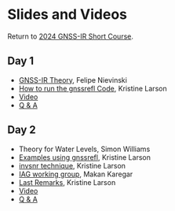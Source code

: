 # Slides and Videos 

Return to [2024 GNSS-IR Short Course](https://gnssrefl.readthedocs.io/en/latest/pages/sc_index2024.html).

## Day 1
- [GNSS-IR Theory](https://morefunwithgps.com/public_html/sc2024/slides-gnssir-theory-2024.pdf), Felipe Nievinski
- [How to run the gnssrefl Code](https://morefunwithgps.com/public_html/sc2024/Day1-runningCode.pdf), Kristine Larson
- [Video](https://www.youtube.com/watch?v=tkjch4QRRs8)
- [Q & A](https://morefunwithgps.com/public_html/sc2024/Day1-QAReport.csv)

## Day 2
- Theory for Water Levels, Simon Williams 
- [Examples using gnssrefl](https://morefunwithgps.com/public_html/sc2024/Day2-Examples.pdf), Kristine Larson
- [invsnr technique](https://morefunwithgps.com/public_html/sc2024/Day2-invsnr_slides.pdf), Kristine Larson
- [IAG working group](https://morefunwithgps.com/public_html/sc2024/Day2-WG.pdf), Makan Karegar
- [Last Remarks](https://morefunwithgps.com/public_html/sc2024/Day2-May2024-good-bye.pdf), Kristine Larson
- [Video](https://www.youtube.com/watch?v=0Mn9z38l0fE)
- [Q & A](https://morefunwithgps.com/public_html/sc2024/Day2-QAReport.csv)


